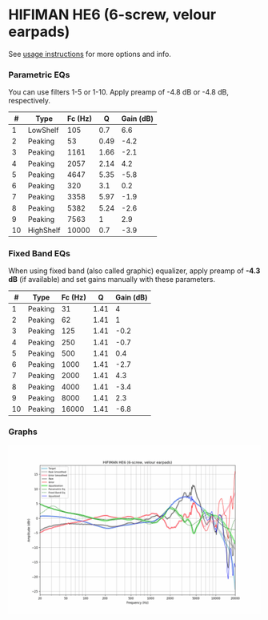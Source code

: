 # HIFIMAN HE6 (6-screw, velour earpads)
See [usage instructions](https://github.com/jaakkopasanen/AutoEq#usage) for more options and info.

### Parametric EQs
You can use filters 1-5 or 1-10. Apply preamp of -4.8 dB or -4.8 dB, respectively.

|   # | Type      |   Fc (Hz) |    Q |   Gain (dB) |
|-----|-----------|-----------|------|-------------|
|   1 | LowShelf  |       105 | 0.7  |         6.6 |
|   2 | Peaking   |        53 | 0.49 |        -4.2 |
|   3 | Peaking   |      1161 | 1.66 |        -2.1 |
|   4 | Peaking   |      2057 | 2.14 |         4.2 |
|   5 | Peaking   |      4647 | 5.35 |        -5.8 |
|   6 | Peaking   |       320 | 3.1  |         0.2 |
|   7 | Peaking   |      3358 | 5.97 |        -1.9 |
|   8 | Peaking   |      5382 | 5.24 |        -2.6 |
|   9 | Peaking   |      7563 | 1    |         2.9 |
|  10 | HighShelf |     10000 | 0.7  |        -3.9 |

### Fixed Band EQs
When using fixed band (also called graphic) equalizer, apply preamp of **-4.3 dB** (if available) and set gains manually with these parameters.

|   # | Type    |   Fc (Hz) |    Q |   Gain (dB) |
|-----|---------|-----------|------|-------------|
|   1 | Peaking |        31 | 1.41 |         4   |
|   2 | Peaking |        62 | 1.41 |         1   |
|   3 | Peaking |       125 | 1.41 |        -0.2 |
|   4 | Peaking |       250 | 1.41 |        -0.7 |
|   5 | Peaking |       500 | 1.41 |         0.4 |
|   6 | Peaking |      1000 | 1.41 |        -2.7 |
|   7 | Peaking |      2000 | 1.41 |         4.3 |
|   8 | Peaking |      4000 | 1.41 |        -3.4 |
|   9 | Peaking |      8000 | 1.41 |         2.3 |
|  10 | Peaking |     16000 | 1.41 |        -6.8 |

### Graphs
![](./HIFIMAN%20HE6%20(6-screw,%20velour%20earpads).png)

